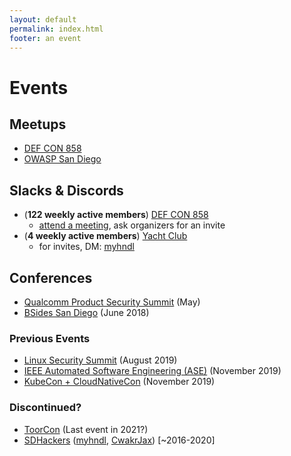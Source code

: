 ```yaml
---
layout: default
permalink: index.html
footer: an event
---
```


# Events

## Meetups

* [DEF CON 858](https://www.dc858.org/)
* [OWASP San Diego](https://www.owasp.org/index.php/SanDiego)

## Slacks & Discords
* (**122 weekly active members**) [DEF CON 858](https://defconsd.slack.com)
  * [attend a meeting](https://www.dc858.org/), ask organizers for an invite
* (**4 weekly active members**) [Yacht Club](https://sd1337.slack.com)
  * for invites, DM: [myhndl](https://twitter.com/myhndl)

## Conferences
* [Qualcomm Product Security Summit](https://www.qualcomm.com/company/product-security/resources) (May)
* [BSides San Diego](http://www.bsidessd.org/) (June 2018)

### Previous Events
* [Linux Security Summit](http://blog.namei.org/2019/05/21/linux-security-summit-2019-north-america-cfp-oss-early-bird-registration/) (August 2019)
* [IEEE Automated Software Engineering (ASE)](https://2019.ase-conferences.org/home) (November 2019)
* [KubeCon + CloudNativeCon](https://events.linuxfoundation.org/events/kubecon-cloudnativecon-north-america-2019/) (November 2019)

### Discontinued?
* [ToorCon](https://sandiego.toorcon.net/) (Last event in 2021?)
* [SDHackers](https://sdhackers.slack.com) ([myhndl](https://twitter.com/myhndl), [CwakrJax](https://twitter.com/@CwakrJax)) [~2016-2020]
